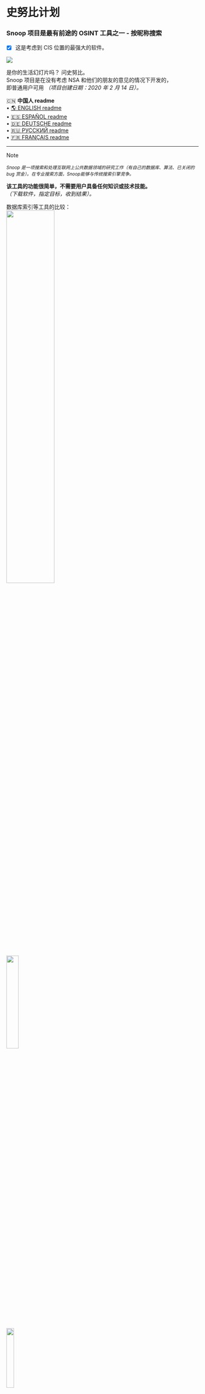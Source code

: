 史努比计划
=============

### Snoop 项目是最有前途的 OSINT 工具之一 - 按昵称搜索
- [X] 这是考虑到 CIS 位置的最强大的软件。

<img src="https://raw.githubusercontent.com/snooppr/snoop/master/images/EN__snoop.png" />

是你的生活幻灯片吗？ 问史努比。  
Snoop 项目是在没有考虑 NSA 和他们的朋友的意见的情况下开发的，  
即普通用户可用 *（项目创建日期：2020 年 2 月 14 日）。*  


  🇨🇳 **中国人 readme**  
 • [🌎 ENGLISH readme](https://github.com/snooppr/snoop/blob/master/README.en.md "Please feel free to improve the translation of this page.")  
 • [🇪🇸 ESPAÑOL readme](https://github.com/snooppr/snoop/blob/master/README.es.md "Por favor, siéntase libre de mejorar la traducción de esta página.")  
 • [🇩🇪 DEUTSCHE readme](https://github.com/snooppr/snoop/blob/master/README.de.md "Bitte zögern Sie nicht, die Übersetzung dieser Seite zu verbessern..")  
 • [🇷🇺 РУССКИЙ readme](https://github.com/snooppr/snoop)   
 • [🇫🇷 FRANÇAIS readme](https://github.com/snooppr/snoop/blob/master/README.fr.md "N'hésitez pas à améliorer la traduction de cette page.")  

 ---

> [!NOTE]
> <sub>*Snoop 是一项搜索和处理互联网上公共数据领域的研究工作（有自己的数据库、算法、已关闭的 bug 赏金）。在专业搜索方面，Snoop能够与传统搜索引擎竞争。*</sub>  

**该工具的功能很简单，不需要用户具备任何知识或技术技能。**  
*（下载软件，指定目标，收到结果）。*  

数据库索引等工具的比较：  
<a href="https://raw.githubusercontent.com/snooppr/snoop/master/websites.md" Target="_blank"><img src="https://img.shields.io/badge/Snoop-~5100+%20网站-success" width="50%" /></a>  
<img src="https://img.shields.io/badge/Whatsmyname-~600 网站-yellowgreen" width="25%" />  
<img src="https://img.shields.io/badge/Sherlock-~400 网站-yellowgreen" width="20%" />  
<img src="https://img.shields.io/badge/Spiderfoot-~350 网站-yellowgreen" width="20%" />  
<img src="https://img.shields.io/badge/Namechk-~100 网站-red" width="15%" />  


| 操作系统平台                                                                                                                 | 支持 |
|------------------------------------------------------------------------------------------------------------------------|:---------:|
| <img src="https://raw.githubusercontent.com/snooppr/snoop/master/icons/Linux.png" width="5%" /> GNU/Linux              |     ✅    |
| <img src="https://raw.githubusercontent.com/snooppr/snoop/master/icons/Windows.png" width="5%" /> Windows 7/11 (32/64) |     ✅    |
| <img src="https://raw.githubusercontent.com/snooppr/snoop/master/icons/Android.png" width="5%" /> Android (Termux)     |     ✅    |
| <img src="https://raw.githubusercontent.com/snooppr/snoop/master/icons/macOS.png" width="5%" /> macOS                  |     ❗️    |
| <img src="https://raw.githubusercontent.com/snooppr/snoop/master/icons/IOS.png" width="5%" /> iOS                      |     🚫    |
| <img src="https://raw.githubusercontent.com/snooppr/snoop/master/icons/WSL.png" width="5%" /> WSL                      |     🚫    |  


适用于操作系统 Windows 和 GNU/Linux 的 Snoop
==================================

**探听本地数据库**  
<img src="https://raw.githubusercontent.com/snooppr/snoop/master/images/EN_DB.png" />  
[Snoop 完整版数据库 5100+ 个网站 ⚡️⚡️⚡️](https://raw.githubusercontent.com/snooppr/snoop/master/websites.md "数据库探听")  

## 发布
<img src="https://raw.githubusercontent.com/snooppr/snoop/master/images/snoop box.png" width="35%" />  

Snoop 带有现成的程序集（发布版），不需要依赖项（库）或 python3 安装，也就是说，它可以在装有 OS Windows 或 GNU/Linux 的干净机器上运行。  
┗━━ ⬇️[下载 Snoop 项目](https://github.com/snooppr/snoop/releases "下载适用于 Windows 和 GNU/Linux 的现成 SNOOP 程序集")  

<img src="https://raw.githubusercontent.com/snooppr/snoop/master/images/Run.gif"/>  

<details>
<summary> 🟣 Snoop 项目插件</summary>  

### 1. 插件中方法之一的演示——〘GEO_IP/domain〙  
https://github.com/snooppr/snoop/assets/61022210/ab20ec4f-8eb2-40ff-b773-4e3443ad2a70  

$$$$

报告也可以在 csv/txt/CLI/maps 中找到  
<img src="https://raw.githubusercontent.com/snooppr/snoop/master/images/GEO_IPcsv.jpeg" />  

$$$$

OSM 地图上的 HTML 格式报告（Snoop 完整版）  
<img src="https://raw.githubusercontent.com/snooppr/snoop/master/images/plugin GEO_IP_domain.jpg" />  

$$$$

### 2. Plugin中方法之一的演示——〘Yandex_parser〙  
<img src="https://raw.githubusercontent.com/snooppr/snoop/master/images/Yandex_parser.gif" />  

$$$$

搜索报告打用户名（插件 — Yandex_parser）  
<img src="https://raw.githubusercontent.com/snooppr/snoop/master/images/Yandex_parser 4.png" />  

$$$$

### 3. 插件中方法之一的演示——〘Reverse Vgeocoder〙  
https://github.com/snooppr/snoop/assets/61022210/0be6ac32-c72f-4a18-9c9e-3413085f57c3  

Snoop 仅从脏数据（数字、字母、特殊字符）中选择地理坐标，根据它们在地图上放置标记，并用附近的人口稠密区域标记它们。  

签名地理坐标的可视化：HTML 报告（Snoop 完整版）。  
<img src="https://raw.githubusercontent.com/snooppr/snoop/master/images/plugin Reverse Vgeocoder.jpg" />  

</details>

<details>
<summary> 🟤 从源代码自建软件</summary>  

**本机安装**  
+ 注意：如果你想在 android/termux 上安装 snoop，请不要这样做
*（安装不同，请参阅下面的专用部分）。*
+ 注意：要求 Python 3.7+ 版本

```sh
# 克隆存储库
$ git clone https://github.com/snooppr/snoop

# 登录到工作目录
$ cd ~/snoop

# 安装 python3 和 python3-pip 如果没有安装
$ apt-get update && apt-get install python3 python3-pip

# 安装依赖项'要求'
$ pip install --upgrade pip
$ python3 -m pip install -r requirements.txt
# 如果不是以特殊混合方式显示国家国旗，请提供字体包，例如单色
$ apt-get install ttf-ancient-fonts #或颜色（推荐） $ apt-get install fonts-noto-color-emoji
# 在 Windows 操作系统上使用 CMD 或 PowerShell（从方便中选择），而不是 WSL！
# 添加了 macOS 支持（实验性）。
```
</details>

<details>
<summary> 🟢 使用</summary>  

```
usage: snoop_cli.bin [search arguments...] nickname
or
usage: snoop_cli.bin [service arguments | plugins arguments]


$ snoop_cli.bin --help #手动 snoop 构建版本 GNU/Linux

Help

optional arguments:
  -h, --help            显示此帮助信息并退出

service arguments:
  --version, -V         OS 的打印版本； 窥探； Python 和许可证
  --list-all, -l        打印有关 Snoop 数据库的详细信息
  --donate, -d          捐赠给 Snoop 项目的开发，获取/购买 Snoop 完整版
  --autoclean, -a       删除所有报告，清理空间
  --update, -U          更新探听

plugins arguments:
  --module, -m          OSINT 搜索：使用各种插件 Snoop :: IP/GEO/YANDEX

search arguments:
  nickname              被通缉用户的昵称。 支持同时搜索多个名称。 名称中包含空格的昵称用引号引起来
  --web-base, -w        连接以在更新的 web_DB（5100+ 多个网站）中搜索'昵称'。 在演示版本中，
                        该功能被禁用
  --site , -s <site_name> 
                        从数据库'--list-all'中指定站点名称。 在一个指定的资源上搜索'昵称'，
                        多次使用'-s'选项是可以接受的
  --exclude , -e <country_code> 
                        从搜索中排除所选区域，允许多次使用'-e'选项，例如，'-e RU -e WR'
                        从搜索中排除俄罗斯和世界
  --include , -i <country_code> 
                        仅在搜索中包括选定的区域，允许多次使用'-i'选项，例如，'-i US -i UA'
                        搜索美国和乌克兰
  --country-sort, -c    按国家而不是字母顺序打印和记录结果
  --time-out , -t <digit> 
                        设置等待服务器响应的最大时间分配（秒）。 影响搜索持续时间。 影响'超时错误：
                        '打开。 如果 Internet 连接速度较慢（默认为 9 秒），此选项是必需的
  --no-func, -n         ✓单色终端，不要在url中使用颜色
                        ✓禁用打开网络浏览器
                        ✓禁止打印国旗
                        ✓禁用指示和进度状态
  --found-print, -f     仅打印找到的帐户
  --verbose, -v         搜索'昵称'时，打印详细的语言描述
  --userlist , -u <file> 
                        指定一个包含用户列表的文件。 Snoop 将智能处理数据并提供额外的报告
  --save-page, -S       将找到的用户页面保存到本地文件 （慢速模式）
  --cert-on, -C         在服务器上启用证书验证。 默认情况下，服务器上的证书验证是禁用的，
                        这使您可以无误地处理有问题的站点
  --headers , -H <User-Agent> 
                        手动设置用户代理，代理用引号括起来，默认情况下为每个站点设置来自 
                        snoop 数据库的随机或覆盖的用户代理
  --pool , -p <digit>   禁用自动优化并手动设置 搜索速度从 1 到 300 最大。流程。经过
                        默认情况下，使用计算机资源的高负载 在快速模式下，在其他模式下使用
                        功耗适中。太低或 高值会显着减慢运行速度 经过。 ~计算给定的最佳值
                        devices 输出到“snoop info”参数 “推荐池”，选项 [--version/-V]
                        。这个选项 建议使用 1) 如果用户有 一台多核计算机和一组 RAM，或者相反，
                        一个弱 RAM，租用VPS 2) 建议与 [--found-print/-f']
                        选项一起加快或减慢搜索速度
  --quick, -q           快速而积极的搜索模式。不会重新处理失败的资源，这会加快搜索速度，
                        但也会稍微增加 Bad_raw。快速模式适应PC功率，不打印中间结果，有效，
                        专为Snoop完整版设计
```

**例子**
```sh
# 仅搜索一个用户：
$ python3 snoop.py username1 #从源代码运行
$ snoop_cli.bin username1 #从发行版 linux 运行
# 或者，例如，支持西里尔字母：
$ python3 snoop.py олеся #从源代码运行
# 要搜索包含空格的名称：
$ snoop_cli.bin "bob dylan" #从发行版 linux 运行
$ snoop_cli.bin dob_dylan #从发行版 linux 运行
$ snoop_cli.bin bob-dylan #从发行版 linux 运行

# 在 Windows 操作系统上运行：
$ python snoop.py username1 #从源代码运行
$ snoop_cli.exe username1 从发布 Windows 运行
# 要搜索一个或多个用户：
$ snoop_cli.exe username1 username2 username3 username4 从发布 Windows 运行

# 搜索大量用户；
# 避免网站冻结（更常见的是"死区"取决于用户的 ip 地址）；
# 只打印找到的账户； 在本地保存找到的帐户页面；
# 指定一个包含所需帐户列表的文件；
# 连接到可扩展和更新的基于 Web 的 Snoop 进行搜索：
$ snoop_cli.bin -t 6 -f -S -u ~/file.txt -w #从发行版 linux 运行
# 检查 Snoop 数据库：
$ snoop_cli.bin --list all #从发行版 linux 运行
# 打印 Snoop 函数的帮助：
$ snoop_cli.bin --help #从发行版 linux 运行

# 启用 Snoop 插件：
$ snoop_cli.bin --module #从发行版 linux 运行

# 在两个资源上搜索两个用户名：
$ snoop_cli.bin -s habr -s lichess chikamaria irina

# 获取 Snoop 完整版：
$ snoop_cli.bin --donate
```
+ 'ctrl-c' — 中止搜索。  
+ 找到的账户将存储在 `~/snoop/results/nicknames/*{txt|csv|html}`.  
+ 在office中打开csv，字段分隔符**逗号**。  
+ 销毁**所有**搜索结果——删除 '~/snoop/results' 目录.  
或者 `snoop_cli.exe --autoclean` #从发布操作系统 Windows 运行。
```sh
# 更新 Snoop 以测试软件中的新功能
$ python3 snoop.py --update #需要安装 Git
```
</details>  

<details>
<summary> 🔵 Android 版探听</summary>  

 • [详细的英文手册](https://github.com/snooppr/snoop/blob/master/README_android.en.md "Android 版探听")  

</details>

<details>
<summary> 🔴 基本错误</summary>

| 边        |                         问题                           | 求解    |
|:---------:| ------------------------------------------------------|:-------:|
| ========= |=======================================================| ======= |
| 客户       |使用主动保护防火墙阻止连接                                 |    1    |
|           |EDGE/3G 互联网连接速度不够                                |    2    |
|           |"-t"选项的值太低                                         |    2    |
|           |无效的用户名                                             |    3    |
|           |连接错误：[GipsysTeam; Nixp; Ddo; Mamochki]              |    7    |
| ========= |=======================================================| ======= |
| 供应商     |互联网审查                                               |    4    |
| ========= |=======================================================| ======= |
| 服务器     |该站点已更改其响应/API； CF/WAF 已更新                      |    5    |
|           |服务器屏蔽客户端的IP地址范围                                |    4    |
|           |触发/保护验证码资源                                       |    4    |
|           |部分站点暂时无法访问，技术工作                              |    6    |
| ========= |=======================================================| ======= |

解决：
1. 重新配置您的防火墙 *（例如，卡巴斯基阻止成人资源）。*

2. 检查您的互联网连接速度：  
`python3 snoop.py -v 用户名`  
如果任何网络参数以红色突出显示，Snoop 可能会在搜索过程中挂起。
在低速时，增加"--time-out x"选项的"x"值：  
`python3 snoop.py -t 15 用户名`。

3. 其实这并不是错误。 修复用户名  
*（例如，某些网站不允许使用西里尔字符；"空格"或"越汉编码"
在用户名中，为了节省时间：- 请求被过滤）。*

4. **更改您的IP地址**
审查是用户收到跳过错误/误报/在某些情况下"**唉**"的最常见原因。
从移动运营商提供商的 IP 地址使用 Snoop 时，速度**可能**会显着下降，具体取决于提供商。
**[审查的][*](https://www.rbc.ru/technology_and_media/21/11/2024/673f2a269a7947a9377068b2) [**](https://telegra.ph/Roskomnadzor-raskryl-kakuyu-informaciyu-o-VPN-zapretit-v-Rossii-11-30)[/审查的]**  
规则：来自一个 ip 的一次扫描不足以充分利用 Snoop。

5. 在Github-e Issue/Pull request上打开Snoop仓库
*（将此通知开发人员）。*

6. 不注意，现场有时会去维修工作并恢复运营。

7. 在某些 GNU/Linux 发行版中，openssl 存在 [问题](https://wiki.debian.org/ContinuousIntegration/TriagingTips/openssl-1.1.1 "问题很简单且可解决")，还有问题 多年未更新的网站。 如果用户故意使用"--cert-on"选项开始侦听，就会出现这些问题。  
解决：
```sh
$ sudo nano /etc/ssl/openssl.cnf

# 编辑文件最底部的行：
[MinProtocol = TLSv1.2]
在
[MinProtocol = TLSv1]

[CipherString = DEFAULT@SECLEVEL=2]
在
[CipherString = DEFAULT@SECLEVEL=1]
```
</details>

<details>
<summary> 🟠 附加信息</summary>

 • [项目发展历程](https://raw.githubusercontent.com/snooppr/snoop/master/changelog.txt "变更日志").  

 • [执照](https://github.com/snooppr/snoop/blob/master/COPYRIGHT "License 的英文版本可以在 Snoop Build 的 EN 版本中找到").  

 • [文档/俄语](https://drive.google.com/open?id=12DzAQMgTcgeG-zJrfDxpUbFjlXcBq5ih).  

 • **公钥指纹：**	[076DB9A00B583FFB606964322F1154A0203EAE9D](https://raw.githubusercontent.com/snooppr/snoop/master/PublicKey.asc "pgp密钥").   

 • **Snoop 并不完美**：网站正在下降； 结束标签丢失； 网络正在被审查； 托管服务未按时付款。有时，有必要关注所有这些"网络摇滚"，因此欢迎捐款：
[例子关闭/坏网站](https://drive.google.com/file/d/1CJxGRJECezDsaGwxpEw34iJ8MJ9LXCIG/view?usp=sharing).  

 • **提交的可视化：**从项目诞生到 2023 年十三号星期五。  

https://user-images.githubusercontent.com/61022210/212534128-bc0e5779-a367-4d0a-86cb-c52503ee53c4.mp4  

⋮ **于 2024 年 12 月 11 日对存储库进行了积极压缩** 保存了历史记录的完整备份。从源代码构建 Snoop 的用户必须以新的方式进行“git clone”。  

</details>

【RU -> CN】 这是翻译的 [➰俄语自述文件](https://github.com/snooppr/snoop "如果你愿意，你可以改进（PR）这个页面在中国的机器翻译").
